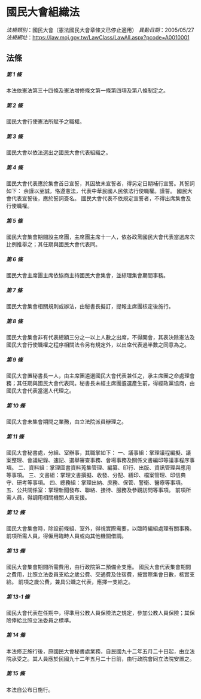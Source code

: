 # 國民大會組織法

*法規類別*：國民大會（憲法國民大會章條文已停止適用）
*異動日期*：2005/05/27  
*法規網址*：https://law.moj.gov.tw/LawClass/LawAll.aspx?pcode=A0010001



## 法條
##### 第 1 條
本法依憲法第三十四條及憲法增修條文第一條第四項及第八條制定之。

##### 第 2 條
國民大會行使憲法所賦予之職權。

##### 第 3 條
國民大會以依法選出之國民大會代表組織之。

##### 第 4 條
國民大會代表應於集會首日宣誓，其因故未宣誓者，得另定日期補行宣誓。其誓詞如下：
余謹以至誠，恪遵憲法，代表中華民國人民依法行使職權。謹誓。
國民大會代表宣誓後，應於誓詞簽名。
國民大會代表不依規定宣誓者，不得出席集會及行使職權。

##### 第 5 條
國民大會集會期間設主席團，主席團主席十一人，依各政黨國民大會代表當選席次比例推舉之；其任期與國民大會代表同。

##### 第 6 條
國民大會主席團主席依協商主持國民大會集會，並綜理集會期間事務。

##### 第 7 條
國民大會集會相關規則或辦法，由秘書長擬訂，提報主席團核定後施行。

##### 第 8 條
國民大會集會非有代表總額三分之一以上人數之出席，不得開會，其表決除憲法及國民大會行使職權之程序相關法令另有規定外，以出席代表過半數之同意為之。

##### 第 9 條
國民大會置秘書長一人，由主席團遴選國民大會代表兼任之，承主席團之命處理會務；其任期與國民大會代表同。秘書長未經主席團遴選產生前，得經政黨協商，由國民大會代表當選人代理之。

##### 第 10 條
國民大會未集會期間之業務，由立法院派員辦理之。

##### 第 11 條
國民大會秘書處，分組、室辦事，其職掌如下：
一、議事組：掌理議程編擬、議案整理、會議紀錄、速記、選舉審查事務、會場事務及關係文書編印等議事程序事項。
二、資料組：掌理圖書資料蒐集管理、編纂、印行、出版、資訊管理與應用等事項。
三、文書組：掌理文書撰擬、收發、分配、繕印、檔案管理、印信典守、研考等事項。
四、總務組：掌理出納、庶務、保管、警衛、醫療等事項。
五、公共關係室：掌理新聞發布、聯絡、接待、服務及參觀訪問等事項。
前項所需人員，得調用相關機關人員支援。

##### 第 12 條
國民大會集會時，除設前條組、室外，得視實際需要，以臨時編組處理有關事務。
前項所需人員，得僱用臨時人員或向其他機關借調。

##### 第 13 條
國民大會集會期間所需費用，由行政院第二預備金支應。
國民大會代表集會期間之費用，比照立法委員支給之歲公費、交通費及住宿費，按實際集會日數，核實支給。
前項之歲公費，兼具公職之代表，應擇一支給之。

##### 第 13-1 條
國民大會代表在任期中，得準用公教人員保險法之規定，參加公教人員保險；其保險俸給比照立法委員之標準。

##### 第 14 條
本法修正施行後，原國民大會秘書處業務，自民國九十二年五月二十日起，由立法院承受之。其人員應於民國九十二年五月二十日前，由行政院會同立法院安置之。

##### 第 15 條
本法自公布日施行。


